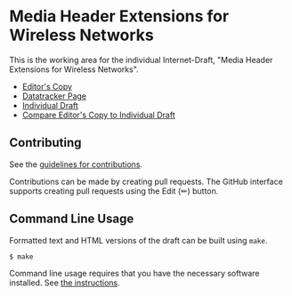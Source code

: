 # Media Header Extensions for Wireless Networks

This is the working area for the individual Internet-Draft, "Media Header Extensions for Wireless Networks".

* [Editor's Copy](https://SpencerDawkins.github.io/media-hdr-wireless/#go.draft-kaippallimalil-tsvwg-media-hdr-wireless.html)
* [Datatracker Page](https://datatracker.ietf.org/doc/draft-kaippallimalil-tsvwg-media-hdr-wireless)
* [Individual Draft](https://datatracker.ietf.org/doc/html/draft-kaippallimalil-tsvwg-media-hdr-wireless)
* [Compare Editor's Copy to Individual Draft](https://SpencerDawkins.github.io/media-hdr-wireless/#go.draft-kaippallimalil-tsvwg-media-hdr-wireless.diff)


## Contributing

See the
[guidelines for contributions](https://github.com/SpencerDawkins/media-hdr-wireless/blob/main/CONTRIBUTING.md).

Contributions can be made by creating pull requests.
The GitHub interface supports creating pull requests using the Edit (✏) button.


## Command Line Usage

Formatted text and HTML versions of the draft can be built using `make`.

```sh
$ make
```

Command line usage requires that you have the necessary software installed.  See
[the instructions](https://github.com/martinthomson/i-d-template/blob/main/doc/SETUP.md).

